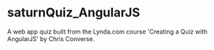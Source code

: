 # saturnQuiz_AngularJS

A web app quiz built from the Lynda.com course 'Creating a Quiz with AngularJS' by Chris Converse.
